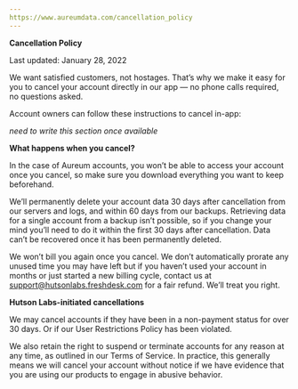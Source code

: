 ```yaml
---
https://www.aureumdata.com/cancellation_policy
---
```


**Cancellation Policy**

Last updated: January 28, 2022

We want satisfied customers, not hostages. That’s why we make it easy for you to cancel your account directly in our app — no phone calls required, no questions asked.

Account owners can follow these instructions to cancel in-app:

_need to write this section once available_

**What happens when you cancel?**

In the case of Aureum accounts, you won’t be able to access your account once you cancel, so make sure you download everything you want to keep beforehand. 

We’ll permanently delete your account data 30 days after cancellation from our servers and logs, and within 60 days from our backups. Retrieving data for a single account from a backup isn’t possible, so if you change your mind you’ll need to do it within the first 30 days after cancellation. Data can’t be recovered once it has been permanently deleted.

We won’t bill you again once you cancel. We don’t automatically prorate any unused time you may have left but if you haven’t used your account in months or just started a new billing cycle, contact us at support@hutsonlabs.freshdesk.com for a fair refund. We’ll treat you right.

**Hutson Labs-initiated cancellations**

We may cancel accounts if they have been in a non-payment status for over 30 days. Or if our User Restrictions Policy has been violated.

We also retain the right to suspend or terminate accounts for any reason at any time, as outlined in our Terms of Service. In practice, this generally means we will cancel your account without notice if we have evidence that you are using our products to engage in abusive behavior.